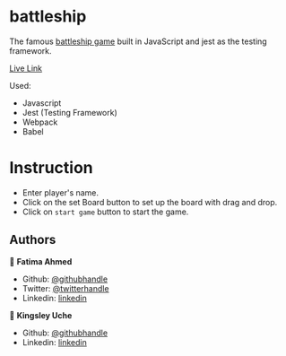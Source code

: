 # battleship
The famous [battleship game](https://en.wikipedia.org/wiki/Battleship_(game)) built in JavaScript and jest as the testing framework.

[Live Link](https://raw.githack.com/Urchmaney/battleship/battle-feature/dist/index.html)

Used:
- Javascript
- Jest (Testing Framework)
- Webpack
- Babel

# Instruction
- Enter player's name.
- Click on the set Board button to set up the board with drag and drop.
- Click on `start game` button to start the game.

## Authors

👤 **Fatima Ahmed**

- Github: [@githubhandle](https://github.com/fatymahmed)
- Twitter: [@twitterhandle](https://twitter.com/fatymahmed)
- Linkedin: [linkedin](https://www.linkedin.com/in/fatimahmed/)

👤 **Kingsley Uche**

- Github: [@githubhandle](https://github.com/Urchmaney)
- Linkedin: [linkedin](https://www.linkedin.com/in/kingsley-uche/)
